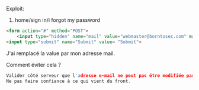 Exploit:


1. home/sign in/i forgot my password
```html
<form action="#" method="POST">
	<input type="hidden" name="mail" value="webmaster@borntosec.com" maxlength="15">
<input type="submit" name="Submit" value= "Submit">
```
J'ai remplacé la value par mon adresse mail.

Comment éviter cela ?

```c
Valider côté serveur que l'adresse e-mail ne peut pas être modifiée par l'utilisateur.
Ne pas faire confiance à ce qui vient du front. 
```

